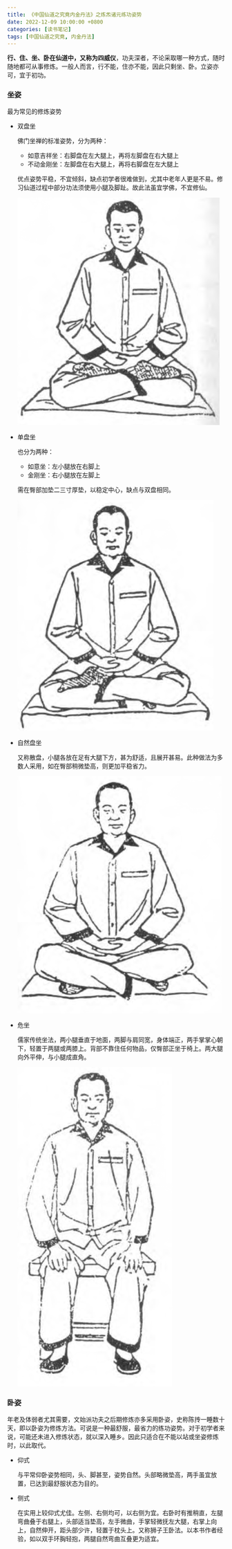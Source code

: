 ```yaml
---
title: 《中国仙道之究竟内金丹法》之炼炁诸元练功姿势
date: 2022-12-09 10:00:00 +0800
categories: [读书笔记]
tags: [中国仙道之究竟, 内金丹法]
---
```


**行、住、坐、卧在仙道中，又称为四威仪**，功夫深者，不论采取哪一种方式，随时随地都可从事修炼。一般人而言，行不能，住亦不能，因此只剩坐、卧。立姿亦可，宜于初功。

### 坐姿

最为常见的修炼姿势

- 双盘坐
    
    佛门坐禅的标准姿势，分为两种：

    - 如意吉祥坐：右脚盘在左大腿上，再将左脚盘在右大腿上
    - 不动金刚坐：左脚盘在右大腿上，再将右脚盘在左大腿上

    优点姿势平稳，不宜倾斜，缺点初学者很难做到，尤其中老年人更是不易。修习仙道过程中部分功法须使用小腿及脚趾。故此法虽宜学佛，不宜修仙。

    ![双盘](/assets/img/shuangpan.png)

- 单盘坐

    也分为两种：

    - 如意坐：左小腿放在右脚上
    - 金刚坐：右小腿放在左脚上

    需在臀部加垫二三寸厚垫，以稳定中心，缺点与双盘相同。

    ![单盘](/assets/img/danpan.png)

- 自然盘坐

    又称散盘，小腿各放在足有大腿下方，甚为舒适，且展开甚易。此种做法为多数人采用，如在臀部稍微垫高，则更加平稳省力。

    ![自然盘](/assets/img/sanpan.png)

- 危坐

    儒家传统坐法，两小腿垂直于地面，两脚与肩同宽，身体端正，两手掌掌心朝下，轻置于两腿或两膝上。背部不靠住任何物品，仅臀部正坐于椅上。两大腿向外平伸，与小腿成直角。

    ![危坐](/assets/img/weizuo.png)

### 卧姿

年老及体弱者尤其需要，文始派功夫之后期修炼亦多采用卧姿，史称陈抟一睡数十天，即以卧姿为修炼方法。可说是一种最舒服，最省力的练功姿势。对于初学者来说，可能还未进入修炼状态，就以深入睡乡。因此只适合在不能以站或坐姿修炼时，以此取代。

- 仰式

    与平常仰卧姿势相同，头、脚甚至，姿势自然。头部略微垫高，两手虽宜放置，已达到最舒服状态为目的。

- 侧式

    在实用上较仰式尤佳。左侧、右侧均可，以右侧为宜。右卧时有推稍直，左腿弯曲叠于右腿上，头部适当垫高，左手微曲，手掌轻微抚左大腿，右掌上向上，自然伸开，距头部少许，轻置于枕头上。又称狮子王卧法。以本书作者经验，如以双手环胸轻抱，两腿自然弯曲互叠更为适宜。
